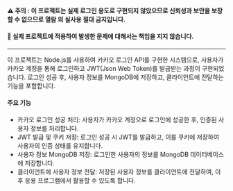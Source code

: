 #### ⚠️ 주의 : 이 프로젝트는 실제 로그인 용도로 구현되지 않았으므로 신뢰성과 보안을 보장할 수 없으므로 열람 외 실사용 절대 금지입니다.
#### 🔧 실제 프로젝트에 적용하여 발생한 문제에 대해서는 책임을 지지 않습니다.

---  

이 프로젝트는 Node.js를 사용하여 카카오 로그인 API를 구현한 시스템으로, 사용자가 카카오 계정을 통해 로그인하고 JWT(Json Web Token)를 발급받는 과정이 구현되었습니다.
로그인 성공 후, 사용자 정보를 MongoDB에 저장하고, 클라이언트에 전달하는 기능을 포함합니다.  

#### 주요 기능
- 카카오 로그인 성공 처리: 사용자가 카카오 계정으로 로그인에 성공한 후, 인증된 사용자 정보를 처리합니다.
- JWT 발급 및 쿠키 저장: 로그인 성공 시 JWT를 발급하고, 이를 쿠키에 저장하여 사용자의 인증 상태를 유지합니다.
- 사용자 정보 MongoDB 저장: 로그인한 사용자의 정보를 MongoDB 데이터베이스에 저장합니다.
- 클라이언트에 사용자 정보 전달: 저장된 사용자 정보를 클라이언트에 전달하여, 이후 응용 프로그램에서 활용할 수 있도록 합니다.
